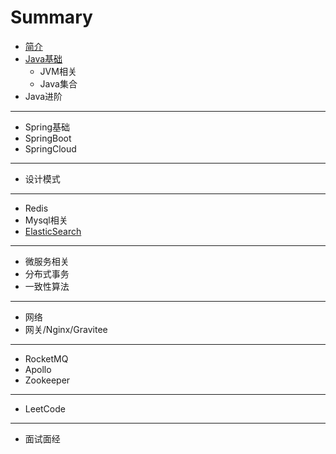 # Summary

* [简介](README.md)
* [Java基础](JavaBasic/README.md)
	* JVM相关 
    * Java集合
* Java进阶

-----
* Spring基础
* SpringBoot
* SpringCloud

-----
* 设计模式

-----
* Redis
* Mysql相关
* [ElasticSearch](ElasticSearch/README.md)

-----
* 微服务相关
* 分布式事务
* 一致性算法

-----
* 网络
* 网关/Nginx/Gravitee

-----
* RocketMQ
* Apollo
* Zookeeper

-----
* LeetCode

-----
* 面试面经

